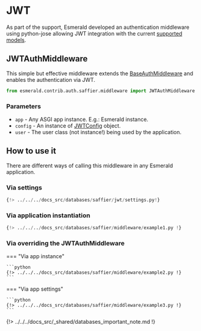 # JWT

As part of the support, Esmerald developed an authentication middleware using python-jose allowing JWT integration
with the current [supported models](./models.md#user).

## JWTAuthMiddleware

This simple but effective middleware extends the [BaseAuthMiddleware](../../middleware/middleware.md#baseauthmiddleware)
and enables the authentication via JWT.

```python
from esmerald.contrib.auth.saffier.middleware import JWTAuthMiddleware
```

### Parameters

* `app` - Any ASGI app instance. E.g.: Esmerald instance.
* `config` - An instance of [JWTConfig](../../configurations/jwt.md) object.
* `user` - The user class (not instance!) being used by the application.

## How to use it

There are different ways of calling this middleware in any Esmerald application.

### Via settings

```python
{!> ../../../docs_src/databases/saffier/jwt/settings.py!}
```

### Via application instantiation

```python
{!> ../../../docs_src/databases/saffier/middleware/example1.py !}
```

### Via overriding the JWTAuthMiddleware

=== "Via app instance"

    ```python
    {!> ../../../docs_src/databases/saffier/middleware/example2.py !}
    ```

=== "Via app settings"

    ```python
    {!> ../../../docs_src/databases/saffier/middleware/example3.py !}
    ```

{!> ../../../docs_src/_shared/databases_important_note.md !}
